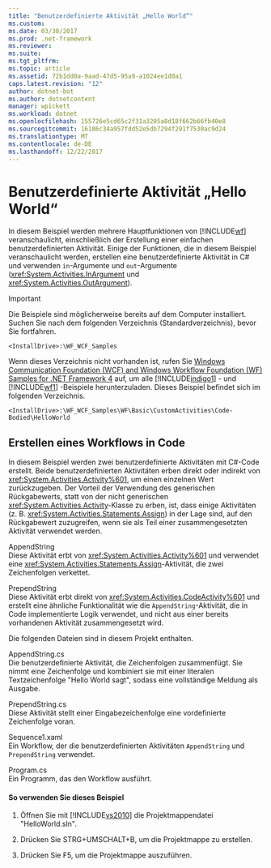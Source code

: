 ```yaml
---
title: "Benutzerdefinierte Aktivität „Hello World“"
ms.custom: 
ms.date: 03/30/2017
ms.prod: .net-framework
ms.reviewer: 
ms.suite: 
ms.tgt_pltfrm: 
ms.topic: article
ms.assetid: 72b1dd0a-9aad-47d5-95a9-a1024ee1d0a1
caps.latest.revision: "12"
author: dotnet-bot
ms.author: dotnetcontent
manager: wpickett
ms.workload: dotnet
ms.openlocfilehash: 155726e5cd65c2f31a3205a8d18f662b66fb40e8
ms.sourcegitcommit: 16186c34a957fdd52e5db7294f291f7530ac9d24
ms.translationtype: MT
ms.contentlocale: de-DE
ms.lasthandoff: 12/22/2017
---
```

# <a name="hello-world-custom-activity"></a>Benutzerdefinierte Aktivität „Hello World“
In diesem Beispiel werden mehrere Hauptfunktionen von [!INCLUDE[wf](../../../../includes/wf-md.md)] veranschaulicht, einschließlich der Erstellung einer einfachen benutzerdefinierten Aktivität. Einige der Funktionen, die in diesem Beispiel veranschaulicht werden, erstellen eine benutzerdefinierte Aktivität in C# und verwenden `in`-Argumente und `out`-Argumente (<xref:System.Activities.InArgument> und <xref:System.Activities.OutArgument>).  
  
> [!IMPORTANT]
>  Die Beispiele sind möglicherweise bereits auf dem Computer installiert. Suchen Sie nach dem folgenden Verzeichnis (Standardverzeichnis), bevor Sie fortfahren.  
>   
>  `<InstallDrive>:\WF_WCF_Samples`  
>   
>  Wenn dieses Verzeichnis nicht vorhanden ist, rufen Sie [Windows Communication Foundation (WCF) and Windows Workflow Foundation (WF) Samples for .NET Framework 4](http://go.microsoft.com/fwlink/?LinkId=150780) auf, um alle [!INCLUDE[indigo1](../../../../includes/indigo1-md.md)] - und [!INCLUDE[wf1](../../../../includes/wf1-md.md)] -Beispiele herunterzuladen. Dieses Beispiel befindet sich im folgenden Verzeichnis.  
>   
>  `<InstallDrive>:\WF_WCF_Samples\WF\Basic\CustomActivities\Code-Bodied\HelloWorld`  
  
## <a name="creating-a-workflow-in-code"></a>Erstellen eines Workflows in Code  
 In diesem Beispiel werden zwei benutzerdefinierte Aktivitäten mit C#-Code erstellt. Beide benutzerdefinierten Aktivitäten erben direkt oder indirekt von <xref:System.Activities.Activity%601>, um einen einzelnen Wert zurückzugeben. Der Vorteil der Verwendung des generischen Rückgabewerts, statt von der nicht generischen <xref:System.Activities.Activity>-Klasse zu erben, ist, dass einige Aktivitäten (z. B. <xref:System.Activities.Statements.Assign>) in der Lage sind, auf den Rückgabewert zuzugreifen, wenn sie als Teil einer zusammengesetzten Aktivität verwendet werden.  
  
 AppendString  
 Diese Aktivität erbt von <xref:System.Activities.Activity%601> und verwendet eine <xref:System.Activities.Statements.Assign>-Aktivität, die zwei Zeichenfolgen verkettet.  
  
 PrependString  
 Diese Aktivität erbt direkt von <xref:System.Activities.CodeActivity%601> und erstellt eine ähnliche Funktionalität wie die `AppendString`-Aktivität, die in Code implementierte Logik verwendet, und nicht aus einer bereits vorhandenen Aktivität zusammengesetzt wird.  
  
 Die folgenden Dateien sind in diesem Projekt enthalten.  
  
 AppendString.cs  
 Die benutzerdefinierte Aktivität, die Zeichenfolgen zusammenfügt. Sie nimmt eine Zeichenfolge und kombiniert sie mit einer literalen Textzeichenfolge "Hello World sagt", sodass eine vollständige Meldung als Ausgabe.  
  
 PrependString.cs  
 Diese Aktivität stellt einer Eingabezeichenfolge eine vordefinierte Zeichenfolge voran.  
  
 Sequence1.xaml  
 Ein Workflow, der die benutzerdefinierten Aktivitäten `AppendString` und `PrependString` verwendet.  
  
 Program.cs  
 Ein Programm, das den Workflow ausführt.  
  
#### <a name="to-use-this-sample"></a>So verwenden Sie dieses Beispiel  
  
1.  Öffnen Sie mit [!INCLUDE[vs2010](../../../../includes/vs2010-md.md)] die Projektmappendatei "HelloWorld.sln".  
  
2.  Drücken Sie STRG+UMSCHALT+B, um die Projektmappe zu erstellen.  
  
3.  Drücken Sie F5, um die Projektmappe auszuführen.